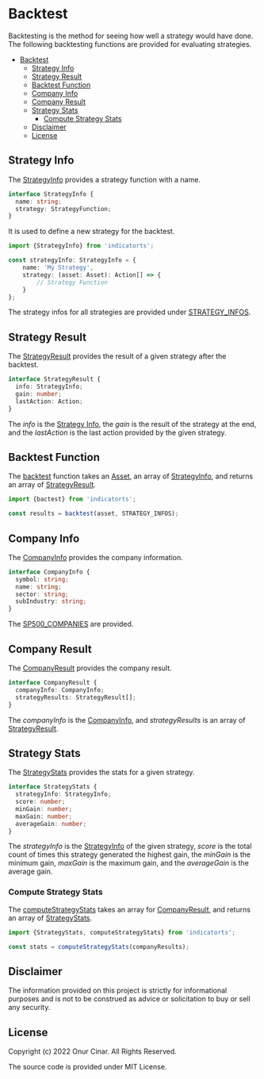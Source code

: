 # Backtest

Backtesting is the method for seeing how well a strategy would have done. The following backtesting functions are provided for evaluating strategies.

- [Backtest](#backtest)
  - [Strategy Info](#strategy-info)
  - [Strategy Result](#strategy-result)
  - [Backtest Function](#backtest-function)
  - [Company Info](#company-info)
  - [Company Result](#company-result)
  - [Strategy Stats](#strategy-stats)
    - [Compute Strategy Stats](#compute-strategy-stats)
  - [Disclaimer](#disclaimer)
  - [License](#license)

## Strategy Info

The [StrategyInfo](./strategyInfo.ts) provides a strategy function with a name.

```TypeScript
interface StrategyInfo {
  name: string;
  strategy: StrategyFunction;
}
```

It is used to define a new strategy for the backtest.

```TypeScript
import {StrategyInfo} from 'indicatorts';

const strategyInfo: StrategyInfo = {
    name: 'My Strategy',
    strategy: (asset: Asset): Action[] => {
        // Strategy Function
    }
};
```

The strategy infos for all strategies are provided under [STRATEGY_INFOS](./strategyInfo.ts).

## Strategy Result

The [StrategyResult](./strategyResult.ts) provides the result of a given strategy after the backtest.

```TypeScript
interface StrategyResult {
  info: StrategyInfo;
  gain: number;
  lastAction: Action;
}
```

The _info_ is the [Strategy Info](#strategy-info), the _gain_ is the result of the strategy at the end, and the _lastAction_ is the last action provided by the given strategy.

## Backtest Function

The [backtest](./backtest.ts) function takes an [Asset](../strategy/README.md#Asset), an array of [StrategyInfo](#strategy-info), and returns an array of [StrategyResult](#strategy-result).

```TypeScript
import {bactest} from 'indicatorts';

const results = backtest(asset, STRATEGY_INFOS);
```

## Company Info

The [CompanyInfo](../company/companyInfo.ts) provides the company information.

```TypeScript
interface CompanyInfo {
  symbol: string;
  name: string;
  sector: string;
  subIndustry: string;
}
```

The [SP500_COMPANIES](../company/companyInfo.ts) are provided.

## Company Result

The [CompanyResult](./companyResult.ts) provides the company result.

```TypeScript
interface CompanyResult {
  companyInfo: CompanyInfo;
  strategyResults: StrategyResult[];
}
```

The _companyInfo_ is the [CompanyInfo](#company-info), and _strategyResults_ is an array of [StrategyResult](#strategy-result).

## Strategy Stats

The [StrategyStats](./strategyStats.ts) provides the stats for a given strategy.

```TypeScript
interface StrategyStats {
  strategyInfo: StrategyInfo;
  score: number;
  minGain: number;
  maxGain: number;
  averageGain: number;
}
```

The _strategyInfo_ is the [StrategyInfo](#strategy-info) of the given strategy, _score_ is the total count of times this strategy generated the highest gain, the _minGain_ is the minimum gain, _maxGain_ is the maximum gain, and the _averageGain_ is the average gain.

### Compute Strategy Stats

The [computeStrategyStats](./strategyStats.ts) takes an array for [CompanyResult](#company-result), and returns an array of [StrategyStats](#strategy-stats).

```TypeScript
import {StrategyStats, computeStrategyStats} from 'indicatorts';

const stats = computeStrategyStats(companyResults);
```

## Disclaimer

The information provided on this project is strictly for informational purposes and is not to be construed as advice or solicitation to buy or sell any security.

## License

Copyright (c) 2022 Onur Cinar. All Rights Reserved.

The source code is provided under MIT License.
